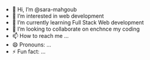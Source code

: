 - 👋 Hi, I’m @sara-mahgoub
- 👀 I’m interested in web development
- 🌱 I’m currently learning Full Stack Web development
- 💞️ I’m looking to collaborate on enchnce my coding
- 📫 How to reach me ...
- 😄 Pronouns: ...
- ⚡ Fun fact: ...

<!---
sara-mahgoub/sara-mahgoub is a ✨ special ✨ repository because its `README.md` (this file) appears on your GitHub profile.
You can click the Preview link to take a look at your changes.
--->
